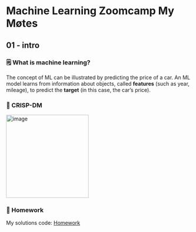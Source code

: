 # Machine Learning Zoomcamp My Møtes

## 01 - intro

### 🗒 What is machine learning?
The concept of ML can be illustrated by predicting the price of a car.  An ML model learns from information about objects, called **features** (such as year, mileage), to predict the **target** (in this case, the car’s price).

### 📐 CRISP-DM
<img width="224" height="225" alt="image" src="https://github.com/user-attachments/assets/93c5f977-4ce5-4052-9074-a0ec2b7c09b1" />


### 📖 Homework
My solutions code: [Homework](https://github.com/mitologistka/Machine_Learning_Zoomcamp_Homework/blob/main/01-intro/Homework.ipynb)





